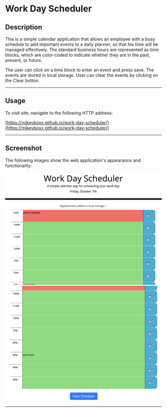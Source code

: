 # Work Day Scheduler

## Description

This is a simple calendar application that allows an employee with a busy schedule to add important events to a daily planner, so that his time will be managed effectively. The standard business hours are represented as time blocks, which are color-coded to indicate whether they are in the past, present, or future. 

The user can click on a time block to enter an event and press save. The events are stored in local storage.  User can clear the events by clicking on the Clear button.  


---

## Usage

To visit site, navigate to the following HTTP address:

[https://mikeyboxx.github.io/work-day-scheduler/](https://mikeyboxx.github.io/work-day-scheduler/)

---

## Screenshot

The following images show the web application's appearance and functionality:

![](assets/img/screenshot.png)
![](assets/img/screenshot-2.png)

---


